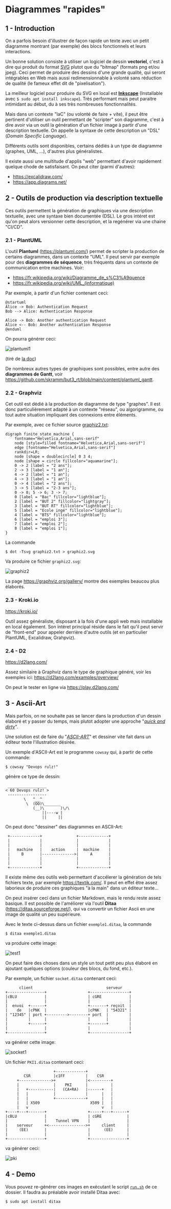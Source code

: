 # Diagrammes "rapides"

## 1 - Introduction

On a parfois besoin d'illustrer de façon rapide un texte avec un petit diagramme montrant (par exemple) des blocs fonctionnels et leurs interactions.

Un bonne solution consiste à utiliser un logiciel de dessin **vectoriel**, c'est à dire qui produit du format [SVG](https://fr.wikipedia.org/wiki/Scalable_Vector_Graphics)
plutot que du "bitmap" (formats png et/ou jpeg).
Ceci permet de produire des dessins d'une grande qualité, qui seront intégrables en Web mais aussi redimensionnable à volonté sans réduction de qualité (le fameux effet dit de "pixelisation").

La meilleur logiciel pour produire du SVG en local est [**Inkscape**](https://fr.wikipedia.org/wiki/Inkscape)
(Installable avec `$ sudo apt install inkscape`).
Très performant mais peut paraitre intimidant au début, du à ses très nombreuses fonctionnalités.

Mais dans un contexte "IaC" (ou volonté de faire + vite), il peut être pertinent d'utiliser un outil permettant de "scripter" son diagramme, c'est à dire avoir via un outil la génération d'un fichier image à partir d'une description textuelle.
On appelle la syntaxe de cette description un "DSL" (_Domain Specific Language_).

Différents outils sont disponibles, certains dédiés à un type de diagramme (graphes, UML, ...), d'autres plus généralistes.

Il existe aussi une multitude d'applis "web" permettant d'avoir rapidement quelque chode de satisfaisant.
On peut citer (parmi d'autres):  
- https://excalidraw.com/
- https://app.diagrams.net/

## 2 - Outils de production via description textuelle

Ces outils permettent la génération de graphiques via une description textuelle, avec une syntaxe bien documentée (DSL).
Le gros intéret est qu'on peut alors versionner cette description, et la regénérer via une chaine "CI/CD".

### 2.1 - PlantUML

L'outil **Plantuml** (https://plantuml.com/) permet de scripter la production de certains diagrammes, dans un contexte "UML".
Il peut servir par exemple pour des **diagrammes de séquence**, très fréquents dans un contexte de communication entre machines.
Voir:  
* https://fr.wikipedia.org/wiki/Diagramme_de_s%C3%A9quence
* https://fr.wikipedia.org/wiki/UML_(informatique)

Par exemple, à partir d'un fichier contenant ceci:
```
@startuml
Alice -> Bob: Authentication Request
Bob --> Alice: Authentication Response

Alice -> Bob: Another authentication Request
Alice <-- Bob: Another authentication Response
@enduml
```
On pourra générer ceci:

![plantuml1](exemples/plantuml_1.svg)

(tiré de [la doc](https://plantuml.com/sequence-diagram))

De nombreux autres types de graphiques sont possibles, entre autre des
**diagrammes de Gantt**, voir https://github.com/skramm/but3_rt/blob/main/content/plantuml_gantt.

### 2.2 - Graphviz

Cet outil est dédié à la production de diagramme de type "graphes".
Il est donc particulièrement adapté à un contexte "réseau", ou algorigramme, ou tout autre situation impliquant des connexions entre éléments.

Par exemple, avec ce fichier source [graphiz2.txt](exemples/graphiz2.txt):
```
digraph finite_state_machine {
	fontname="Helvetica,Arial,sans-serif"
	node [style=filled fontname="Helvetica,Arial,sans-serif"]
	edge [fontname="Helvetica,Arial,sans-serif"]
	rankdir=LR;
	node [shape = doublecircle] 0 3 4;
	node [shape = circle fillcolor="aquamarine"];
	0 -> 2 [label = "2 ans"];
	2 -> 3 [label = "1 an"];
	4 -> 2 [label = "1 an"];
	4 -> 3 [label = "1 an"];
	0 -> 4 [label = "2 ans"];
	3 -> 5 [label = "2-3 ans"];
	0 -> 8; 5 -> 6; 3 -> 7;
	0 [label = "Bac" fillcolor="lightblue"];
	2 [label = "BUT 2" fillcolor="lightgray"];
	3 [label = "BUT RT" fillcolor="lightblue"];
	5 [label = "Ecole ingé" fillcolor="lightblue"];
	4 [label = "BTS" fillcolor="lightblue"];
	6 [label = "emploi 3"];
	7 [label = "emploi 2"];
	8 [label = "emploi 1"];
}
```
La commande
```
$ dot -Tsvg graphiz2.txt > graphiz2.svg
```
Va produire ce fichier `graphiz2.svg`:

![graphiz2](exemples/graphiz2.svg)

La page https://graphviz.org/gallery/ montre des exemples beaucou plus élaborés.

### 2.3 - Kroki.io

https://kroki.io/

Outil assez généraliste, disposant à la fois d'une appli web mais installable en local également.
Son intéret principal réside dans le fait qu'il peut servir de "front-end" pour appeler derrière d'autre outils (et en particulier PlantUML, Excalidraw, Grahpviz).

### 2.4 - D2

https://d2lang.com/

Assez similaire à Graphviz dans le type de graphique généré, voir les exemples ici:
https://d2lang.com/examples/overview/


On peut le tester en ligne via https://play.d2lang.com/


## 3 - Ascii-Art

Mais parfois, on ne souhaite pas se lancer dans la production d'un dessin élaboré et y passer du temps, mais plutot adopter une approche
"[_quick and dirty_](https://fr.wikipedia.org/wiki/Quick-and-dirty)".

Une solution est de faire du "[_ASCII-ART_](https://fr.wikipedia.org/wiki/Art_ASCII)" et dessiner vite fait dans un éditeur texte l'illustration désirée.

Un exemple d'ASCII-Art est le programme `cowsay` qui, à partir de cette commande:
```
$ cowsay "Devops rulz!"
```
génère ce type de dessin:
```
 _________________
< 60 Devops rulz! >
 -----------------
        \   ^__^
         \  (OO)\_______
            (__)\       )\/\
                ||----w |
                ||     ||
```

On peut donc "dessiner" des diagrammes en ASCII-Art:
```
 +-------------+               +-------------+
 |             |               |             |
 |             |               |             |
 |   machine   |    action     |  machine    |
 |     B       |-------------->|     A       |
 |             |               |             |
 |             |               |             |
 +-------------+               +-------------+
```

Il existe même des outils web permettant d'accélerer la génération de tels fichiers texte, par exemple
https://textik.com/.
Il peut en effet être assez laborieux de produire ces graphiques "à la main" dans un éditeur texte...

On peut insérer ceci dans un fichier Markdown, mais le rendu reste assez basique.
Il est possible de l'améliorer via l'outil **Ditaa** (https://ditaa.sourceforge.net/),
qui va convertir un fichier Ascii en une image de qualité un peu supérieure.

Avec le texte ci-dessus dans un fichier `exemple1.ditaa`, la commande
```
$ ditaa exemple1.ditaa
```
va produire cette image:

![test1](exemples/exemple1.png)

On peut faire des choses dans un style un tout petit peu plus élaboré en ajoutant quelques options (couleur des blocs, du fond, etc.).


Par exemple, un fichier `socket.ditaa` contenant ceci:

```
      client                                serveur
+----------------+                  +-----------------+
|cBLU            |                  | cGRE            |
|                |                  |                 |
|  envoi  +------+                  +-------+ reçoit  |
|    de   |cPNK  |                  |cPNK   | "54321" |
| "12345" | port +--------->--------+ port  |         |
|         |      |                  |       |         |
|         +------+                  +-------+         |
|                |                  |                 |
+----------------+                  +-----------------+
```

va générer cette image:

![socket1](exemples/socket_1.png)


Un fichier `PKI1.ditaa` contenant ceci:

```
                     +-------------+
        CSR          |c1FF         |    CSR
     +-------------->+             |<---------+
     |               |    PKI      |          |
     |   +-----------|   (CA+RA)   |------+   |
     |   |           |             |      |   |
     |   |           +-------------+      |   |
     |   | X509                      X509 |   |
     |   v                                v   |
+----+---+-------+                  +-----+---+------+
|cBLU            |                  | cGRE           |
|                |    Tunnel VPN    |                |
|    serveur     +<---------------->+     client     |
|     (EE)       |                  |      (EE)      |
|                |                  |                |
+----------------+                  +----------------+
```

va générer ceci:

![pki](exemples/PKI_1.png)


## 4 - Demo

Vous pouvez re-générer ces images en exécutant le script [`run.sh`](run.sh) de ce dossier.
Il faudra au préalable avoir installé Ditaa avec:
```
$ sudo apt install ditaa
```

